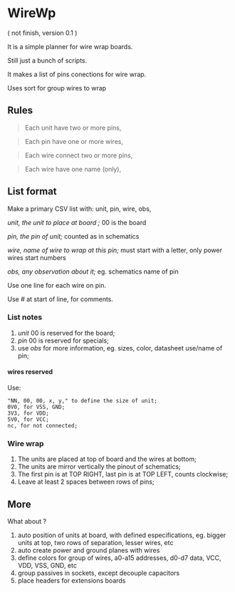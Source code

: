 # WireWp

( not finish, version 0.1 )

It is a simple planner for wire wrap boards.

Still just a bunch of scripts.

It makes a list of pins conections for wire wrap.

Uses sort for group wires to wrap 

##  Rules

> Each unit have two or more pins,

> Each pin have one or more wires,

> Each wire connect two or more pins,

> Each wire have one name (only),

## List format 

Make a primary CSV list with: unit, pin, wire, obs,

_unit, the unit to place at board ;_
        00 is the board

_pin, the pin of unit;_
        counted as in schematics

_wire, name of wire to wrap at this pin;_
        must start with a letter, only power wires start numbers

_obs, any observation about it;_
        eg. schematics name of pin

Use one line for each wire on pin.

Use # at start of line, for comments.

### List notes

1. _unit_ 00 is reserved for the board;
1. _pin_ 00 is reserved for specials;
1. use _obs_ for more information, eg. sizes, color, datasheet use/name of pin;

#### wires reserved

Use:

    "NN, 00, 00, x, y," to define the size of unit;    
    0V0, for VSS, GND;
    3V3, for VDD;
    5V0, for VCC;
    nc, for not connected;

### Wire wrap

1. The units are placed at top of board and the wires at bottom;
2. The units are mirror vertically the pinout of schematics;
3. The first pin is at TOP RIGHT, last pin is at TOP LEFT, counts clockwise;
4. Leave at least 2 spaces between rows of pins;

## More

What about ?

1. auto position of units at board, with defined especifications, eg. bigger units at top, two rows of separation, lesser wires, etc
1. auto create power and ground planes with wires
1. define colors for group of wires, a0-a15 addresses, d0-d7 data, VCC, VDD, VSS, GND, etc
1. group passives in sockets, except decouple capacitors
1. place headers for extensions boards 


